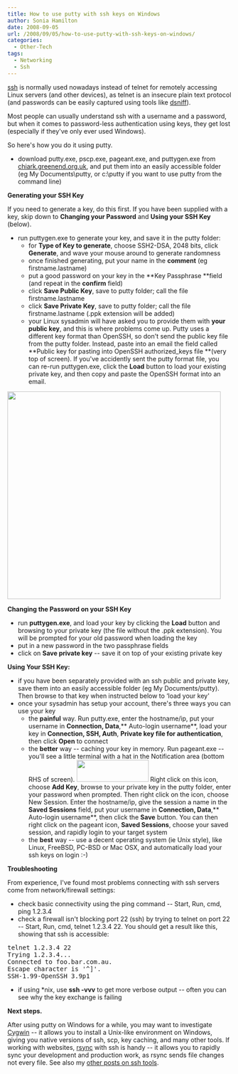 ```yaml
---
title: How to use putty with ssh keys on Windows
author: Sonia Hamilton
date: 2008-09-05
url: /2008/09/05/how-to-use-putty-with-ssh-keys-on-windows/
categories:
  - Other-Tech
tags:
  - Networking
  - Ssh
---
```

[ssh][1] is normally used nowadays instead of telnet for remotely accessing Linux servers (and other devices), as telnet is an insecure plain text protocol (and passwords can be easily captured using tools like [dsniff][2]).

<!--more-->

Most people can usually understand ssh with a username and a password, but when it comes to password-less authentication using keys, they get lost (especially if they've only ever used Windows).

So here's how you do it using putty.<!--more-->

  * download putty.exe, pscp.exe, pageant.exe, and puttygen.exe from [chiark.greenend.org.uk][3], and put them into an easily accessible folder (eg My Documents\putty, or c:\putty if you want to use putty from the command line)

**Generating your SSH Key**

If you need to generate a key, do this first. If you have been supplied with a key, skip down to **Changing your Password** and **Using your SSH Key** (below).

  * run puttygen.exe to generate your key, and save it in the putty folder: 
      * for **Type of Key to generate**, choose SSH2-DSA, 2048 bits, click **Generate**, and wave your mouse around to generate randomness
      * once finished generating, put your name in the **comment** (eg firstname.lastname)
      * put a good password on your key in the **Key Passphrase **field (and repeat in the **confirm** field)
      * click **Save Public Key**, save to putty folder; call the file firstname.lastname
      * click **Save Private Key**, save to putty folder; call the file firstname.lastname (.ppk extension will be added)
      * your Linux sysadmin will have asked you to provide them with **your public key**, and this is where problems come up. Putty uses a different key format than OpenSSH, so don't send the public key file from the putty folder. Instead, paste into an email the field called **Public key for pasting into OpenSSH authorized_keys file **(very top of screen). If you've accidently sent the putty format file, you can re-run puttygen.exe, click the **Load** button to load your existing private key, and then copy and paste the OpenSSH format into an email.

[<img class="alignnone size-full wp-image-155" title="putty_openssh" src="http://blog.snowfrog.net/wp-content/uploads/2008/09/putty_openssh.png" alt="" width="480" height="467" />][4]

**Changing the Password on your SSH Key**

  * run **puttygen.exe**, and load your key by clicking the **Load** button and browsing to your private key (the file without the .ppk extension). You will be prompted for your old password when loading the key
  * put in a new password in the two passphrase fields
  * click on **Save private key** -- save it on top of your existing private key

**Using Your SSH Key:**

  * if you have been separately provided with an ssh public and private key, save them into an easily accessible folder (eg My Documents/putty). Then browse to that key when instructed below to &#8216;load your key'
  * once your sysadmin has setup your account, there's three ways you can use your key 
      * the **painful** way. Run putty.exe, enter the hostname/ip, put your username in **Connection, Data**,** Auto-login username**, load your key in **Connection, SSH, Auth**, **Private key file for authentication**, then click **Open** to connect
      * the **better** way -- caching your key in memory. Run pageant.exe -- you'll see a little terminal with a hat in the Notification area (bottom RHS of screen). [<img class="alignnone size-full wp-image-164" title="pageant" src="http://blog.snowfrog.net/wp-content/uploads/2008/09/pageant.png" alt="" width="162" height="49" />][5] Right click on this icon, choose **Add Key**, browse to your private key in the putty folder, enter your password when prompted. Then right click on the icon, choose New Session. Enter the hostname/ip, give the session a name in the **Saved Sessions** field, put your username in **Connection, Data**,** Auto-login username**, then click the **Save** button. You can then right click on the pageant icon, **Saved Sessions**, choose your saved session, and rapidly login to your target system
      * the **best** way -- use a decent operating system (ie Unix style), like Linux, FreeBSD, PC-BSD or Mac OSX, and automatically load your ssh keys on login :-)

**Troubleshooting**

From experience, I've found most problems connecting with ssh servers come from network/firewall settings:

  * check basic connectivity using the ping command -- Start, Run, cmd, ping 1.2.3.4
  * check a firewall isn't blocking port 22 (ssh) by trying to telnet on port 22 -- Start, Run, cmd, telnet 1.2.3.4 22. You should get a result like this, showing that ssh is accessible:
<pre>telnet 1.2.3.4 22
Trying 1.2.3.4...
Connected to foo.bar.com.au.
Escape character is '^]'.
SSH-1.99-OpenSSH_3.9p1</pre>

  * if using *nix, use **ssh -vvv** to get more verbose output -- often you can see why the key exchange is failing

**Next steps.**

After using putty on Windows for a while, you may want to investigate [Cygwin][6] -- it allows you to install a Unix-like environment on Windows, giving you native versions of ssh, scp, key caching, and many other tools. If working with websites, [rsync][7] with ssh is handy -- it allows you to rapidly sync your development and production work, as rsync sends file changes not every file. See also my [other posts on ssh tools][8].

 [1]: http://en.wikipedia.org/wiki/Secure_Shell
 [2]: http://monkey.org/~dugsong/dsniff/
 [3]: http://www.chiark.greenend.org.uk/~sgtatham/putty/download.html
 [4]: http://blog.snowfrog.net/wp-content/uploads/2008/09/putty_openssh.png
 [5]: http://blog.snowfrog.net/wp-content/uploads/2008/09/pageant.png
 [6]: http://www.cygwin.com/
 [7]: http://en.wikipedia.org/wiki/Rsync
 [8]: http://blog.snowfrog.net/tag/ssh/
